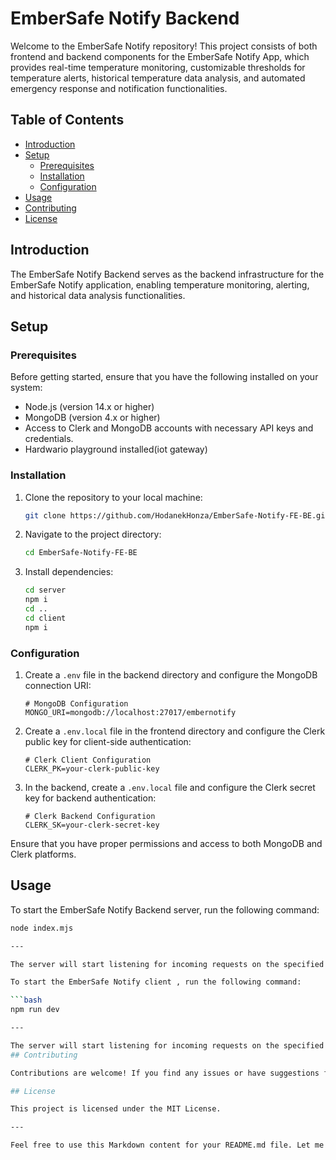 # EmberSafe Notify Backend

Welcome to the EmberSafe Notify repository! This project consists of both frontend and backend components for the EmberSafe Notify App, which provides real-time temperature monitoring, customizable thresholds for temperature alerts, historical temperature data analysis, and automated emergency response and notification functionalities.

## Table of Contents

- [Introduction](#introduction)
- [Setup](#setup)
  - [Prerequisites](#prerequisites)
  - [Installation](#installation)
  - [Configuration](#configuration)
- [Usage](#usage)
- [Contributing](#contributing)
- [License](#license)

## Introduction

The EmberSafe Notify Backend serves as the backend infrastructure for the EmberSafe Notify application, enabling temperature monitoring, alerting, and historical data analysis functionalities.


## Setup

### Prerequisites

Before getting started, ensure that you have the following installed on your system:

- Node.js (version 14.x or higher)
- MongoDB (version 4.x or higher)
- Access to Clerk and MongoDB accounts with necessary API keys and credentials.
- Hardwario playground installed(iot gateway)

### Installation

1. Clone the repository to your local machine:

    ```bash
    git clone https://github.com/HodanekHonza/EmberSafe-Notify-FE-BE.git
    ```

2. Navigate to the project directory:

    ```bash
    cd EmberSafe-Notify-FE-BE 
    ```

3. Install dependencies:

    ```bash
    cd server
    npm i
    cd ..
    cd client
    npm i 
    ```

### Configuration

1. Create a `.env` file in the backend directory and configure the MongoDB connection URI:

    ```plaintext
    # MongoDB Configuration
    MONGO_URI=mongodb://localhost:27017/embernotify
    ```

2. Create a `.env.local` file in the frontend directory and configure the Clerk public key for client-side authentication:

    ```plaintext
    # Clerk Client Configuration
    CLERK_PK=your-clerk-public-key
    ```

3. In the backend, create a `.env.local` file and configure the Clerk secret key for backend authentication:

    ```plaintext
    # Clerk Backend Configuration
    CLERK_SK=your-clerk-secret-key
    ```

Ensure that you have proper permissions and access to both MongoDB and Clerk platforms.



## Usage

To start the EmberSafe Notify Backend server, run the following command:

```bash
node index.mjs

---

The server will start listening for incoming requests on the specified port (default is 3000).

To start the EmberSafe Notify client , run the following command:

```bash
npm run dev

---

The server will start listening for incoming requests on the specified port (default is 3000).
## Contributing

Contributions are welcome! If you find any issues or have suggestions for improvement, please feel free to open an issue or submit a pull request.

## License

This project is licensed under the MIT License.

---

Feel free to use this Markdown content for your README.md file. Let me know if you need further assistance!
